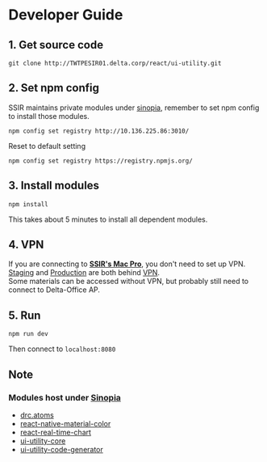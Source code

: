 Developer Guide
==========  
## 1. Get source code
```
git clone http://TWTPESIR01.delta.corp/react/ui-utility.git
```
## 2. Set npm config
SSIR maintains private modules under [sinopia](http://10.136.225.86:3010/),
remember to set npm config to install those modules.  
```
npm config set registry http://10.136.225.86:3010/
```
Reset to default setting
```
npm config set registry https://registry.npmjs.org/
```

## 3. Install modules
```
npm install
```
This takes about 5 minutes to install all dependent modules.

## 4. VPN
If you are connecting to **[SSIR's Mac Pro](http://twtpesir01.delta.corp/ssir-group/assets#mac-pro)**, you don't need to set up VPN.  
[Staging](http://10.120.136.90/staging/ui-utility/) and [Production](http://10.120.136.90/ui-utility) are both behind [VPN](https://vpn.deltaww.com).  
Some materials can be accessed without VPN,
but probably still need to connect to Delta-Office AP.

## 5. Run
```
npm run dev
```
Then connect to `localhost:8080`

## Note
### Modules host under [Sinopia](http://10.136.225.86:3010/) 
- [drc.atoms](http://twtpesir01.delta.corp/react/drc)
- [react-native-material-color](http://twtpesir01.delta.corp/react-native/react-native-material-color)
- [react-real-time-chart](http://twtpesir01.delta.corp/react/react-real-time-chart)
- [ui-utility-core](http://twtpesir01.delta.corp/react/ui-utility-core)
- [ui-utility-code-generator](http://twtpesir01.delta.corp/react/ui-utility-code-generator)
